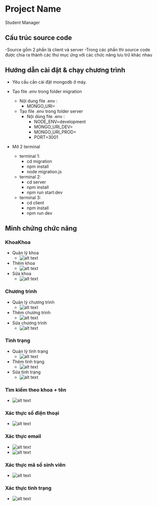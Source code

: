 # Project Name

Student Manager

## Cấu trúc source code

-Source gồm 2 phần là client và server
-Trong các phần thì source code được chia ra thành các thư mục ứng với các chức năng lưu trữ khác nhau

## Hướng dẫn cài đặt & chạy chương trình

- Yêu cầu cần cài đặt mongodb ở máy.

- Tạo file .env trong folder migration
  - Nội dung file .env :
    - MONGO_URI=
  - Tạo file .env trong folder server
    - Nội dùng file .env :
      - NODE_ENV=development
      - MONGO_URI_DEV= 
      - MONGO_URI_PROD=
      - PORT=3001
- Mở 2 terminal
  - terminal 1:
    - cd migration
    - npm install
    - node migration.js
  - terminal 2:
    - cd server
    - npm install
    - npm run start:dev
  - terminal 3:
    - cd client
    - npm install
    - npm run dev

## Minh chứng chức năng
### KhoaKhoa
- Quản lý khoa
  - ![alt text](image/faculty_dashboard.jpg)
- Thêm khoa
  - ![alt text](image/faculty_add.jpg)
- Sửa khoa
  - ![alt text](image/faculty_edit.jpg)

### Chương trình
- Quản lý chương trình
  - ![alt text](image/program_dashboard.jpg)
- Thêm chương trình
  - ![alt text](image/program_add.jpg)
- Sửa chương trình
  - ![alt text](image/program_edit.jpg)

### Tình trạng
- Quản lý tình trạng
  - ![alt text](image/status_dashboard.jpg)
- Thêm tình trạng
  - ![alt text](image/status_add.jpg)
- Sửa tình trạng
  - ![alt text](image/status_edit.jpg)

### Tìm kiếm theo khoa + tên
  - ![alt text](image/find_by_faculty_name.jpg)

### Xác thực số điện thoại
  - ![alt text](image/phone_validate.jpg)

### Xác thực email
  - ![alt text](image/email_validate_1.jpg)
  - ![alt text](image/email_validate_2.jpg)

### Xác thực mã số sinh viên
  - ![alt text](image/student_id_validate.jpg)

### Xác thực tình trạng
  - ![alt text](image/status_validate.jpg)